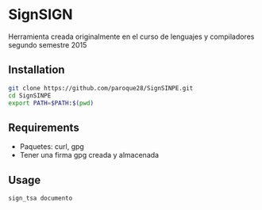 # SignSIGN
Herramienta creada originalmente en el curso de lenguajes y compiladores segundo semestre 2015
## Installation
```bash
git clone https://github.com/paroque28/SignSINPE.git
cd SignSINPE
export PATH=$PATH:$(pwd)
```
## Requirements
- Paquetes: curl, gpg
- Tener una firma gpg creada y almacenada
## Usage
```bash
sign_tsa documento
```
